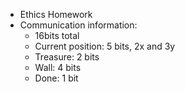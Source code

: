 * Ethics Homework
* Communication information:
  * 16bits total
   * Current position: 5 bits, 2x and 3y
   * Treasure: 2 bits
   * Wall: 4 bits
   * Done: 1 bit
